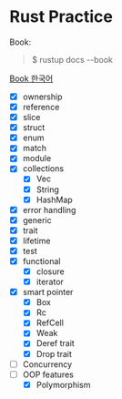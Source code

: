 # Rust Practice
Book:
> $ rustup docs --book   

[Book 한국어](https://doc.rust-kr.org/)

- [x] ownership
- [x] reference
- [x] slice
- [x] struct
- [x] enum
- [x] match
- [x] module
- [x] collections
  + [x] Vec
  + [x] String
  + [x] HashMap
- [x] error handling
- [x] generic
- [x] trait
- [x] lifetime
- [x] test
- [x] functional
  + [x] closure
  + [x] iterator
- [x] smart pointer
  + [x] Box
  + [x] Rc
  + [x] RefCell
  + [x] Weak
  + [x] Deref trait
  + [x] Drop trait
- [ ] Concurrency
- [ ] OOP features
  + [x] Polymorphism
